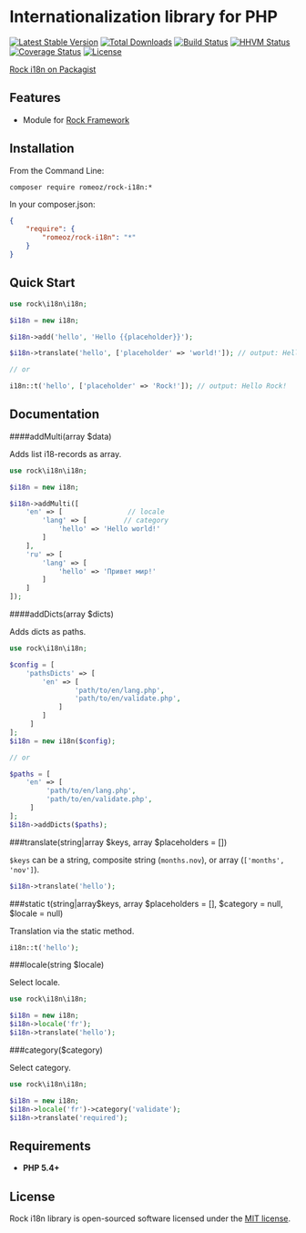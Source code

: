 Internationalization library for PHP
=================

[![Latest Stable Version](https://poser.pugx.org/romeOz/rock-i18n/v/stable.svg)](https://packagist.org/packages/romeOz/rock-i18n)
[![Total Downloads](https://poser.pugx.org/romeOz/rock-i18n/downloads.svg)](https://packagist.org/packages/romeOz/rock-i18n)
[![Build Status](https://travis-ci.org/romeOz/rock-i18n.svg?branch=master)](https://travis-ci.org/romeOz/rock-i18n)
[![HHVM Status](http://hhvm.h4cc.de/badge/romeoz/rock-i18n.svg)](http://hhvm.h4cc.de/package/romeoz/rock-i18n)
[![Coverage Status](https://coveralls.io/repos/romeOz/rock-i18n/badge.svg?branch=master)](https://coveralls.io/r/romeOz/rock-i18n?branch=master)
[![License](https://poser.pugx.org/romeOz/rock-i18n/license.svg)](https://packagist.org/packages/romeOz/rock-i18n)

[Rock i18n on Packagist](https://packagist.org/packages/romeOz/rock-i18n)

Features
-------------------

 * Module for [Rock Framework](https://github.com/romeOz/rock)

Installation
-------------------

From the Command Line:

```composer require romeoz/rock-i18n:*```

In your composer.json:

```json
{
    "require": {
        "romeoz/rock-i18n": "*"
    }
}
```

Quick Start
-------------------

```php
use rock\i18n\i18n;

$i18n = new i18n;

$i18n->add('hello', 'Hello {{placeholder}}');

$i18n->translate('hello', ['placeholder' => 'world!']); // output: Hello world!

// or 

i18n::t('hello', ['placeholder' => 'Rock!']); // output: Hello Rock!
```

Documentation
-------------------

####addMulti(array $data)

Adds list i18-records as array.

```php
use rock\i18n\i18n;

$i18n = new i18n;

$i18n->addMulti([
    'en' => [                // locale
        'lang' => [         // category
            'hello' => 'Hello world!'
        ]
    ],
    'ru' => [
        'lang' => [
            'hello' => 'Привет мир!'
        ]
    ]
]);
```

####addDicts(array $dicts)

Adds dicts as paths.

```php
use rock\i18n\i18n;

$config = [
    'pathsDicts' => [ 
        'en' => [
                'path/to/en/lang.php',
                'path/to/en/validate.php',
            ]
        ]
     ]   
];
$i18n = new i18n($config);

// or

$paths = [ 
    'en' => [
         'path/to/en/lang.php',
         'path/to/en/validate.php',
     ]
];
$i18n->addDicts($paths);
```

###translate(string|array $keys, array $placeholders = [])

`$keys` can be a string, composite string (`months.nov`), or array (`['months', 'nov']`).

```php
$i18n->translate('hello');
```

###static t(string|array$keys, array $placeholders = [], $category = null, $locale = null)

Translation via the static method.

```php
i18n::t('hello');
```

###locale(string $locale)

Select locale.

```php
use rock\i18n\i18n;

$i18n = new i18n;
$i18n->locale('fr');
$i18n->translate('hello');
```

###category($category)

Select category.

```php
use rock\i18n\i18n;

$i18n = new i18n;
$i18n->locale('fr')->category('validate');
$i18n->translate('required');
```

Requirements
-------------------
 * **PHP 5.4+**

License
-------------------

Rock i18n library is open-sourced software licensed under the [MIT license](http://opensource.org/licenses/MIT).